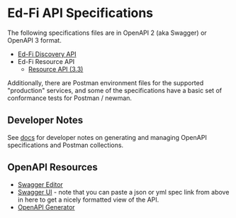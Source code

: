 # Ed-Fi API Specifications

The following specifications files are in OpenAPI 2 (aka Swagger) or OpenAPI 3
format.

* [Ed-Fi Discovery API](./discovery-api/)
* Ed-Fi Resource API
  * [Resource API (3.3)](./resources-ds-3.3/)

Additionally, there are Postman environment files for the supported "production"
services, and some of the specifications have a basic set of conformance tests
for Postman / newman.

## Developer Notes

See [docs](../docs/README.md) for developer notes on generating and managing
OpenAPI specifications and Postman collections.

## OpenAPI Resources

* [Swagger Editor](https://editor.swagger.io/)
* [Swagger UI](https://petstore.swagger.io/) - note that you can paste a json or
  yml spec link from above in here to get a nicely formatted view of the API.
* [OpenAPI Generator](https://openapi-generator.tech/)
